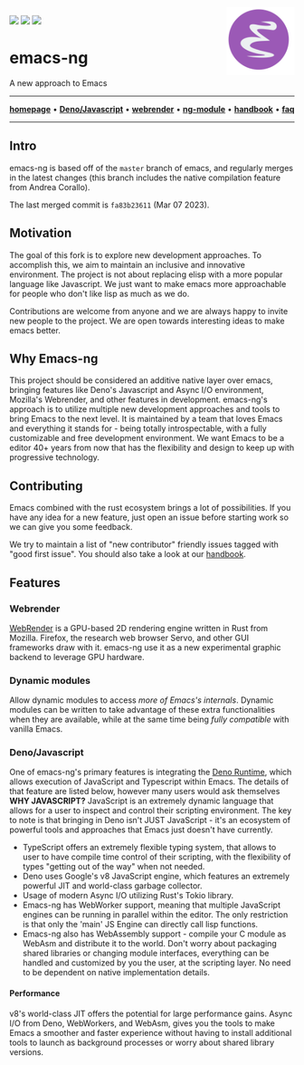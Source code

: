 <img src="images/logo.png" width="120" align="right">

[![](https://badges.gitter.im/emacs-ng/emacs-ng.svg)](https://gitter.im/emacsng)
[![](https://github.com/emacs-ng/emacs-ng/workflows/CI/badge.svg)](https://github.com/emacs-ng/emacs-ng/actions?query=workflow%3ACI)
[![](https://img.shields.io/reddit/subreddit-subscribers/emacsng?label=Join%20r%2Femacsng&style=social)](https://www.reddit.com/r/emacsng/)

# emacs-ng

A new approach to Emacs

<hr>
<p align="center">
  <a href="https://emacs-ng.github.io/emacs-ng"><strong>homepage</strong></a> •
  <a href="https://emacs-ng.github.io/emacs-ng/js/using-deno"><strong>Deno/Javascript</strong></a> •
  <a href="https://emacs-ng.github.io/emacs-ng/webrender/"><strong>webrender</strong></a> •
  <a href="https://emacs-ng.github.io/emacs-ng/ng-module/"><strong>ng-module</strong></a> •
  <a href="https://emacs-ng.github.io/emacs-ng/handbook/getting-started"><strong>handbook</strong></a> •
  <a href="https://emacs-ng.github.io/emacs-ng/faq/"><strong>faq</strong></a>
</p>
<hr>

## Intro

emacs-ng is based off of the `master` branch of emacs, and regularly
merges in the latest changes (this branch includes the native
compilation feature from Andrea Corallo).

The last merged commit is `fa83b23611` (Mar 07 2023).

## Motivation

The goal of this fork is to explore new development approaches. To
accomplish this, we aim to maintain an inclusive and innovative
environment. The project is not about replacing elisp with a more
popular language like Javascript. We just want to make emacs more
approachable for people who don't like lisp as much as we do.

Contributions are welcome from anyone and we are always happy to
invite new people to the project. We are open towards interesting
ideas to make emacs better.

## Why Emacs-ng

This project should be considered an additive native layer over emacs,
bringing features like Deno's Javascript and Async I/O environment,
Mozilla's Webrender, and other features in development. emacs-ng's
approach is to utilize multiple new development approaches and tools
to bring Emacs to the next level. It is maintained by a team that
loves Emacs and everything it stands for - being totally
introspectable, with a fully customizable and free development
environment. We want Emacs to be a editor 40+ years from now that has
the flexibility and design to keep up with progressive technology.

## Contributing

Emacs combined with the rust ecosystem brings a lot of
possibilities. If you have any idea for a new feature, just open an
issue before starting work so we can give you some feedback.

We try to maintain a list of "new contributor" friendly issues tagged
with "good first issue". You should also take a look at our
[handbook](https://emacs-ng.github.io/emacs-ng/handbook/getting-started/).

## Features

### Webrender

[WebRender](https://github.com/servo/webrender) is a GPU-based 2D
rendering engine written in Rust from Mozilla. Firefox, the research
web browser Servo, and other GUI frameworks draw with it. emacs-ng use
it as a new experimental graphic backend to leverage GPU hardware.

### Dynamic modules

Allow dynamic modules to access *more of Emacs's internals*. Dynamic
modules can be written to take advantage of these extra
functionalities when they are available, while at the same time being
*fully compatible* with vanilla Emacs.

### Deno/Javascript

One of emacs-ng's primary features is integrating the [Deno
Runtime](https://deno.land/), which allows execution of JavaScript and
Typescript within Emacs. The details of that feature are listed below,
however many users would ask themselves **WHY JAVASCRIPT?** JavaScript
is an extremely dynamic language that allows for a user to inspect and
control their scripting environment. The key to note is that bringing
in Deno isn't JUST JavaScript - it's an ecosystem of powerful tools
and approaches that Emacs just doesn't have currently.

* TypeScript offers an extremely flexible typing system, that allows
  to user to have compile time control of their scripting, with the
  flexibility of types "getting out of the way" when not needed.
* Deno uses Google's v8 JavaScript engine, which features an extremely
  powerful JIT and world-class garbage collector.
* Usage of modern Async I/O utilizing Rust's Tokio library.
* Emacs-ng has WebWorker support, meaning that multiple JavaScript
  engines can be running in parallel within the editor. The only
  restriction is that only the 'main' JS Engine can directly call lisp
  functions.
* Emacs-ng also has WebAssembly support - compile your C module as
  WebAsm and distribute it to the world. Don't worry about packaging
  shared libraries or changing module interfaces, everything can be
  handled and customized by you the user, at the scripting layer. No
  need to be dependent on native implementation details.

#### Performance

v8's world-class JIT offers the potential for large performance
gains. Async I/O from Deno, WebWorkers, and WebAsm, gives you the
tools to make Emacs a smoother and faster experience without having to
install additional tools to launch as background processes or worry
about shared library versions.
